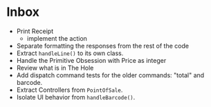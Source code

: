 # Inbox

- Print Receipt
  - implement the action
- Separate formatting the responses from the rest of the code
- Extract `handleLine()` to its own class.
- Handle the Primitive Obsession with Price as integer
- Review what is in The Hole
- Add dispatch command tests for the older commands: "total" and barcode.
- Extract Controllers from `PointOfSale`.
- Isolate UI behavior from `handleBarcode()`.
